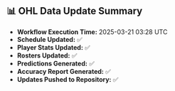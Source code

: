 ## 📊 OHL Data Update Summary
- **Workflow Execution Time:** 2025-03-21 03:28 UTC
- **Schedule Updated:** ✅
- **Player Stats Updated:** ✅
- **Rosters Updated:** ✅
- **Predictions Generated:** ✅
- **Accuracy Report Generated:** ✅
- **Updates Pushed to Repository:** ✅
